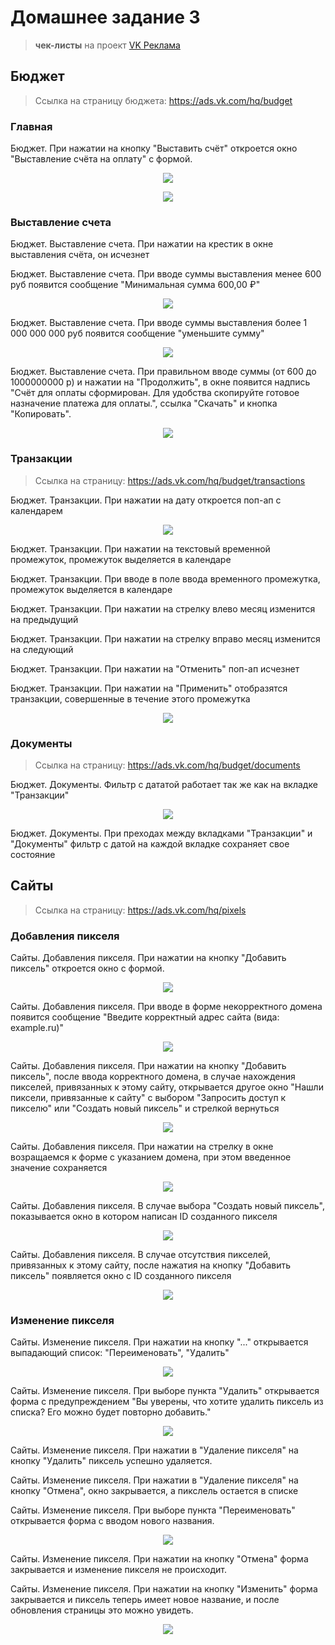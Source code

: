 # Домашнее задание 3

> **чек-листы** на проект [VK Реклама](https://ads.vk.com)

## Бюджет

> Ссылка на страницу бюджета: https://ads.vk.com/hq/budget

### Главная

Бюджет. При нажатии на кнопку "Выставить счёт" откроется окно "Выставление счёта на оплату" с формой.

<p align="center">
  <img src="./img/1.png">
</p>

<p align="center">
  <img src="./img/2.png">
</p>

### Выставление счета

Бюджет. Выставление счета. При нажатии на крестик в окне выставления счёта, он исчезнет

Бюджет. Выставление счета. При вводе суммы выставления менее 600 руб появится сообщение "Минимальная сумма 600,00 ₽"

<p align="center">
  <img src="./img/3.png">
</p>

Бюджет. Выставление счета. При вводе суммы выставления более 1 000 000 000 руб появится сообщение "уменьшите сумму"

<p align="center">
  <img src="./img/4.png">
</p>

Бюджет. Выставление счета. При правильном вводе суммы (от 600 до 1000000000 р) и нажатии на "Продолжить", в окне появится надпись "Счёт для оплаты сформирован. Для удобства скопируйте готовое назначение платежа для оплаты.", ссылка "Скачать" и кнопка "Копировать".

<p align="center">
  <img src="./img/5.png">
</p>

### Транзакции

> Ссылка на страницу: https://ads.vk.com/hq/budget/transactions

Бюджет. Транзакции. При нажатии на дату откроется поп-ап с календарем

<p align="center">
  <img src="./img/6.png">
</p>

Бюджет. Транзакции. При нажатии на текстовый временной промежуток, промежуток выделяется в календаре

Бюджет. Транзакции. При вводе в поле ввода временного промежутка, промежуток выделяется в календаре

Бюджет. Транзакции. При нажатии на стрелку влево месяц изменится на предыдущий

Бюджет. Транзакции. При нажатии на стрелку вправо месяц изменится на следующий

Бюджет. Транзакции. При нажатии на "Отменить" поп-ап исчезнет

Бюджет. Транзакции. При нажатии на "Применить" отобразятся транзакции, совершенные в течение этого промежутка

<p align="center">
  <img src="./img/7.png">
</p>

### Документы

> Ссылка на страницу: https://ads.vk.com/hq/budget/documents

Бюджет. Документы. Фильтр с дататой работает так же как на вкладке "Транзакции"

<p align="center">
  <img src="./img/8.png">
</p>

Бюджет. Документы. При преходах между вкладками "Транзакции" и "Документы" фильтр с датой на каждой вкладке сохраняет свое состояние

## Cайты

> Ссылка на страницу: https://ads.vk.com/hq/pixels

### Добавления пикселя

Сайты. Добавления пикселя. При нажатии на кнопку "Добавить пиксель" откроется окно с формой.

<p align="center">
  <img src="./img/9.png">
</p>

Сайты. Добавления пикселя. При вводе в форме некорректного домена появится сообщение "Введите корректный адрес сайта (вида: example.ru)"

<p align="center">
  <img src="./img/10.png">
</p>

Сайты. Добавления пикселя. При нажатии на кнопку "Добавить пиксель", после ввода корректного домена, в случае нахождения пикселей, привязанных к этому сайту, открывается другое окно "Нашли пиксели, привязанные к сайту" с выбором "Запросить доступ к пикселю" или "Создать новый пиксель" и стрелкой вернуться

<p align="center">
  <img src="./img/11.png">
</p>

Сайты. Добавления пикселя. При нажатии на стрелку в окне возращаемся к форме с указанием домена, при этом введенное значение сохраняется

<p align="center">
  <img src="./img/12.png">
</p>

Сайты. Добавления пикселя. В случае выбора "Создать новый пиксель", показывается окно в котором написан ID созданного пикселя

<p align="center">
  <img src="./img/13.png">
</p>

Сайты. Добавления пикселя. В случае отсутствия пикселей, привязанных к этому сайту, после нажатия на кнопку "Добавить пиксель" появляется окно с ID созданного пикселя

<p align="center">
  <img src="./img/14.png">
</p>

### Изменение пикселя

Сайты. Изменение пикселя. При нажатии на кнопку "..." открывается выпадающий список: "Переименовать", "Удалить"

<p align="center">
  <img src="./img/15.png">
</p>

Сайты. Изменение пикселя. При выборе пункта "Удалить" открывается форма с предупреждением "Вы уверены, что хотите удалить пиксель из списка? Его можно будет повторно добавить."

<p align="center">
  <img src="./img/16.png">
</p>

Сайты. Изменение пикселя. При нажатии в "Удаление пикселя" на кнопку "Удалить" пиксель успешно удаляется.

Сайты. Изменение пикселя. При нажатии в "Удаление пикселя" на кнопку "Отмена", окно закрывается, а пикслель остается в списке

Сайты. Изменение пикселя. При выборе пункта "Переименовать" открывается форма с вводом нового названия.

<p align="center">
  <img src="./img/17.png">
</p>

Сайты. Изменение пикселя. При нажатии на кнопку "Отмена" форма закрывается и изменение пикселя не происходит.

Сайты. Изменение пикселя. При нажатии на кнопку "Изменить" форма закрывается и пиксель теперь имеет новое название, и после обновления страницы это можно увидеть.

<p align="center">
  <img src="./img/18.png">
</p>
